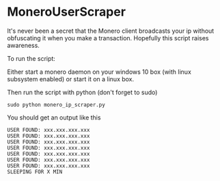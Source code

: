 # MoneroUserScraper

It's never been a secret that the Monero client broadcasts your ip without obfuscating it when you make a transaction. Hopefully this script raises awareness.

To run the script:

Either start a monero daemon on your windows 10 box (with linux subsystem enabled) or start it on a linux box.

Then run the script with python (don't forget to sudo)

`sudo python monero_ip_scraper.py`

You should get an output like this
```
USER FOUND: xxx.xxx.xxx.xxx 
USER FOUND: xxx.xxx.xxx.xxx 
USER FOUND: xxx.xxx.xxx.xxx 
USER FOUND: xxx.xxx.xxx.xxx 
USER FOUND: xxx.xxx.xxx.xxx 
USER FOUND: xxx.xxx.xxx.xxx 
USER FOUND: xxx.xxx.xxx.xxx
SLEEPING FOR X MIN 
```
